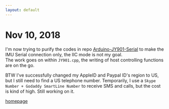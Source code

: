 ```yaml
---
layout: default
---
```


# Nov 10, 2018

I'm now trying to purify the codes in repo [Arduino-JY901-Serial](https://github.com/tic-toc-developer/Arduino-JY901-Serial) to make the IMU Serial connection only, the IIC mode is not my goal.  
The work goes on within ```JY901.cpp```, the writing of host controlling functions are on the go.  

BTW I've successfully changed my AppleID and Paypal ID's region to US, but I still need to find a US telephone number. Temporarily, I use a ```Skype Number + Godaddy SmartLine Number``` to receive SMS and calls, but the cost is kind of high. Still working on it.

[homepage](/)
